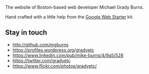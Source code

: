 The website of Boston-based web developer Michael Grady Burns.

Hand crafted with a little help from the [Google Web Starter](https://github.com/google/web-starter-kit) kit.

## Stay in touch

* http://github.com/mgburns
* https://profiles.wordpress.org/gradyetc
* https://www.linkedin.com/pub/mike-burns/4/9a5/528
* https://twitter.com/gradyetc
* https://www.flickr.com/photos/gradyetc/
